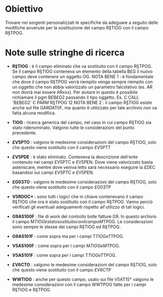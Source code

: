 
# Obiettivo
Trovare nei sorgenti personalizzati le specifiche da adeguare a seguito delle modifiche avvenute per la sostituzione del campo R§TIOG con il campo R§TPOG.

# Note sulle stringhe di ricerca

- **R§TIOG** :  è il campo eliminato che va sostituito con il campo R§TPOG. Se il campo R§TIOG conteneva un elemento della tabella B£G il nuovo campo deve contenere un oggetto OG.
NOTA BENE 1 :  è fondamentale che dove il campo R§TPOG verrà riempito venga sempre riempito  con un oggetto che non abbia valorizzato un parametro falcolativo (es. AR non dovrà mai essere ARxxx). Per aiutare in questo è possibile richiamare il pgm B£B£G2 passando il tipo oggetto. Es.
C                   CALL      'B£B£G2'
C                   PARM                    R§TPOG           12
NOTA BENE 2 :  il campo R§TIOG esiste anche sul file GARDAT0F, ma quanto è utilizzato per tale archivio non va fatta alcuna modifica.

- **TIOG** :  ricerca generica del campo, nel caso in cui campo R§TIOG sia stato ridenominato. Valgono tutte le considerazioni del punto precedente.

- **£V5PTO** :  valgono le medesime considerazioni del campo R§TIOG, solo che questo viene sostituito con il campo £V5PTT

- **£V5PDE** :  è stato eliminato. Conteneva la descrizione dell'ente contenuto nei campi £V5PTC e £V5PEN. Dove viene valorizzato basta asteriscare, mentre dove veniva letto sarà necessario eseguire la £DEC basandosi sui campi £V5PTC e £V5PEN.

- **£G03TO** :  valgono le medesime considerazioni del campo R§TIOG, solo che questo viene sostituito con il campo £G03TP

- **V5RDOC\*** :  sono tutti i logici che in chiave contenevano il campo R§TIOG che ora è stato sostituito con il campo R§TPOG. Vanno perciò verificati gli eventuali adeguamenti rispetto all'utilizzo di tali logici.

- **G9AS100F** :  file di work del controllo bolle fatture G9. In questo archivio il campo M$TIOG è stato sostituito con il campo M$TPOG. Le considerazioni sono sempre le stesse dei campi R§TIOG ed R§TPOG.

- **G9AS101F** :  come sopra ma per i campi T$TIOG e T$TPOG.

- **V5AS100F** :  come sopra per i campi M$TIOG e M$TPOG.

- **V5AS101F** :  come sopra per i campi T$TIOG e T$TPOG.

- **£V6CTO** :  valgono le medesime considerazioni del campo R§TIOG, solo che questo viene sostituito con il campo £V6CTP

- **WWTIOG** :  anche per questo campo, usato sui file V5AT15\* valgono le medesime considerazioni con il campo WWTPOG fatte per i campi R§TIOG e R§TPOG.

